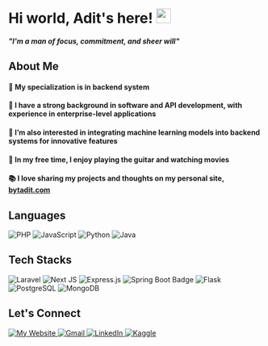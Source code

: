# Hi world, Adit's here! <img src="https://github.com/TheDudeThatCode/TheDudeThatCode/blob/master/Assets/Hi.gif" width="29px">

#### <i>"I'm a man of focus, commitment, and sheer will"</b></i>

## About Me
#### 🎯 My specialization is in backend system
#### 💼 I have a strong background in software and API development, with experience in enterprise-level applications
#### 🌱 I’m also interested in integrating machine learning models into backend systems for innovative features
#### 🎸 In my free time, I enjoy playing the guitar and watching movies
#### 📚 I love sharing my projects and thoughts on my personal site, [bytadit.com](https://bytadit.com)

<!--  
## Projects

- [HS-App]: ML Web App to Detect Hate Speech using Logistic Regression, made using FastApi + Streamlit
- [Malici-App]: Browser Extension to Detect Malicious URL using Transformers ELECTRA
- [Bangun-Mulyo-App]: Information System to Modernize Administration Process in BUMDes Bangun Mulyo, made using Laravel & Electron
- [Resoomer]: Using T5 Transformer to summarize text in Indonesian Language, made using Flask
- [Churn Probability on Transactional Data]: Calculate & Identify Customer Churn Probability in MarketPlace using Unsupervised Transactional Data
- [SINORA] : Web Based Meeting Notula using Laravel + Livewire
- [Ideal-Theme] : Hugo SSG Theme using Tailwind CSS, made for portfolio-blog website
- [Exist] : Web Based Expert System for Intelligence Detection using Forward Chaining Method, made using Laravel
- [OpenSID-Crawl] : An API Harvester App using Laravel & JWT
- [Bts-Monitoring] : Web-Based Information System for Monitoring BTS
-->
## Languages
![PHP](https://img.shields.io/badge/php-%23777BB4.svg?style=for-the-badge&logo=php&logoColor=white)
![JavaScript](https://img.shields.io/badge/javascript-%23323330.svg?style=for-the-badge&logo=javascript&logoColor=%23F7DF1E)
![Python](https://img.shields.io/badge/python-3670A0?style=for-the-badge&logo=python&logoColor=ffdd54)
![Java](https://img.shields.io/badge/java-%23ED8B00.svg?style=for-the-badge&logo=openjdk&logoColor=white)
<!-- ![Go](https://img.shields.io/badge/go-%2300ADD8.svg?style=for-the-badge&logo=go&logoColor=white) -->
<!-- ![Scala](https://img.shields.io/badge/Scala-DC322F?style=for-the-badge&logo=scala&logoColor=white) -->
<!-- ![C#](https://img.shields.io/badge/c%23-%23239120.svg?style=for-the-badge&logo=csharp&logoColor=white) -->
<!--![C++](https://img.shields.io/badge/c++-%2300599C.svg?style=for-the-badge&logo=c%2B%2B&logoColor=white)-->

## Tech Stacks
![Laravel](https://img.shields.io/badge/laravel-%23FF2D20.svg?style=for-the-badge&logo=laravel&logoColor=white)
![Next JS](https://img.shields.io/badge/Next-black?style=for-the-badge&logo=next.js&logoColor=white)
![Express.js](https://img.shields.io/badge/express.js-%23404d59.svg?style=for-the-badge&logo=express&logoColor=%2361DAFB) 
![Spring Boot Badge](https://img.shields.io/badge/Spring%20Boot-6DB33F?logo=springboot&logoColor=fff&style=for-the-badge)
![Flask](https://img.shields.io/badge/flask-%23000.svg?style=for-the-badge&logo=flask&logoColor=white)
![PostgreSQL](https://img.shields.io/badge/postgres-%23316192.svg?style=for-the-badge&logo=postgresql&logoColor=white)
![MongoDB](https://img.shields.io/badge/MongoDB-%234ea94b.svg?style=for-the-badge&logo=mongodb&logoColor=white)
<!-- ![GCP](https://img.shields.io/badge/Google%20Cloud-4285F4?logo=googlecloud&logoColor=fff&style=for-the-badge) -->
<!-- ![Docker](https://img.shields.io/badge/docker-%230db7ed.svg?style=for-the-badge&logo=docker&logoColor=white) -->
<!-- ![Apache Kafka](https://img.shields.io/badge/Apache%20Kafka-000?style=for-the-badge&logo=apachekafka) -->
<!-- ![Angular](https://img.shields.io/badge/angular-%23DD0031.svg?style=for-the-badge&logo=angular&logoColor=white) -->
<!-- ![NestJS](https://img.shields.io/badge/nestjs-%23E0234E.svg?style=for-the-badge&logo=nestjs&logoColor=white) -->
<!-- ![Gin Badge](https://img.shields.io/badge/Gin-008ECF?logo=gin&logoColor=fff&style=for-the-badge) -->
<!-- ![Kali](https://img.shields.io/badge/Kali-268BEE?style=for-the-badge&logo=kalilinux&logoColor=white) -->
<!-- ![Tableau](https://img.shields.io/badge/Tableau-E97627?style=for-the-badge&logo=Tableau&logoColor=white) -->
<!-- ![Airflow](https://img.shields.io/badge/Airflow-017CEE?style=for-the-badge&logo=Apache%20Airflow&logoColor=white) -->
<!-- ![PyTorch](https://img.shields.io/badge/PyTorch-%23EE4C2C.svg?style=for-the-badge&logo=PyTorch&logoColor=white) -->
<!-- ![Django](https://img.shields.io/badge/django-%23092E20.svg?style=for-the-badge&logo=django&logoColor=white) -->
<!-- ![Electron.js](https://img.shields.io/badge/Electron-191970?style=for-the-badge&logo=Electron&logoColor=white) -->
<!-- ![React Native](https://img.shields.io/badge/react_native-%2320232a.svg?style=for-the-badge&logo=react&logoColor=%2361DAFB) -->
<!-- ![.Net](https://img.shields.io/badge/.NET-5C2D91?style=for-the-badge&logo=.net&logoColor=white) -->
<!--![Alibaba Cloud](https://img.shields.io/badge/AlibabaCloud-%23FF6701.svg?style=for-the-badge&logo=alibabacloud&logoColor=white)-->

<!-- ![AWS](https://img.shields.io/badge/-AWS-000?&logo=Amazon-AWS&logoColor=F90) -->
<!-- ![Docker](https://img.shields.io/badge/-Docker-000?&logo=Docker) -->
<!-- ![Kubernetes](https://img.shields.io/badge/-Kubernetes-000?&logo=Kubernetes) -->
<!-- ## GitHub Stats -->

<!-- ![Adit's GitHub stats](https://github-readme-stats.vercel.app/api?username=your-username&show_icons=true&theme=radical) -->

## Let's Connect
<p>
  <a href="https://bytadit.com" target="_blank">
    <img alt="My Website" src="https://img.shields.io/badge/Website-000000?style=for-the-badge&logo=About.me&logoColor=white" />
  </a> 
  <a href="mailto:adityabagusp345@gmail.com" target="_blank">
    <img alt="Gmail" src="https://img.shields.io/badge/Gmail-D14836?style=for-the-badge&logo=gmail&logoColor=white" />
  </a>
  <a href="https://www.linkedin.com/in/aditya-bagus-pratama" target="_blank">
    <img alt="LinkedIn" src="https://img.shields.io/badge/LinkedIn-0077B5?style=for-the-badge&logo=linkedin&logoColor=white" />
  </a>
  <a href="https://kaggle.com/bytadit" target="_blank">
    <img alt="Kaggle" src="https://img.shields.io/badge/Kaggle-20BEFF?style=for-the-badge&logo=Kaggle&logoColor=white" />
  </a>
</p>
<!-- - GitHub: [bytadit](https://github.com/bytadit)
- Personal Site: [bytadit.me](https://bytadit.me)
- LinkedIn: [aditya-bagus-pratama](https://www.linkedin.com/in/aditya-bagus-pratama/) -->

<!-- Feel free to connect with me, collaborate, or reach out to discuss interesting projects or ideas! 😊 -->

